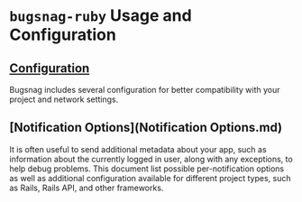# `bugsnag-ruby` Usage and Configuration

## [Configuration](Configuration.md)

Bugsnag includes several configuration for better compatibility with your
project and network settings.

## [Notification Options](Notification Options.md)

It is often useful to send additional metadata about your app, such as
information about the currently logged in user, along with any exceptions, to
help debug problems. This document list possible per-notification options as
well as additional configuration available for different project types, such as
Rails, Rails API, and other frameworks.
